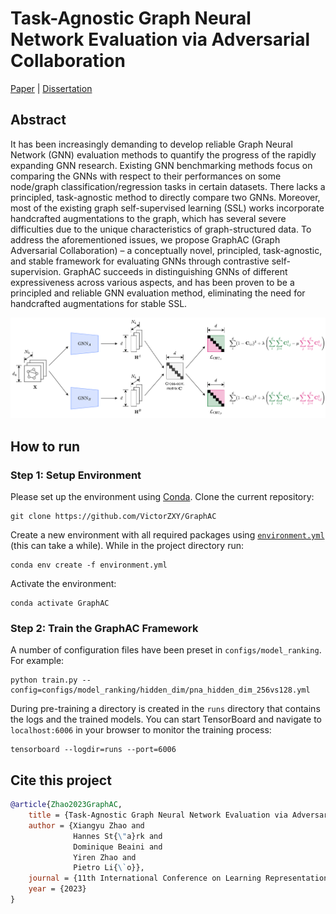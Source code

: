 # Task-Agnostic Graph Neural Network Evaluation via Adversarial Collaboration

[Paper](https://arxiv.org/abs/2301.11517) | [Dissertation](https://victorzxy.github.io/project/graphac/MEng-Dissertation-GraphAC.pdf)

## Abstract

It has been increasingly demanding to develop reliable Graph Neural Network (GNN) evaluation methods to quantify the progress of the rapidly expanding GNN research. Existing GNN benchmarking methods focus on comparing the GNNs with respect to their performances on some node/graph classification/regression tasks in certain datasets. There lacks a principled, task-agnostic method to directly compare two GNNs. Moreover, most of the existing graph self-supervised learning (SSL) works incorporate handcrafted augmentations to the graph, which has several severe difficulties due to the unique characteristics of graph-structured data. To address the aforementioned issues, we propose GraphAC (Graph Adversarial Collaboration) – a conceptually novel, principled, task-agnostic, and stable framework for evaluating GNNs through contrastive self-supervision. GraphAC succeeds in distinguishing GNNs of different expressiveness across various aspects, and has been proven to be a principled and reliable GNN evaluation method, eliminating the need for handcrafted augmentations for stable SSL.

![](./.GraphAC-architecture.png)

## How to run

### Step 1: Setup Environment

Please set up the environment using [Conda](https://docs.conda.io/projects/conda/en/stable/). Clone the current repository:

    git clone https://github.com/VictorZXY/GraphAC

Create a new environment with all required packages using [`environment.yml`](./environment.yml) (this can take a while). While in the project directory run:

    conda env create -f environment.yml

Activate the environment:

    conda activate GraphAC

### Step 2: Train the GraphAC Framework

A number of configuration files have been preset in `configs/model_ranking`. For example:

    python train.py --config=configs/model_ranking/hidden_dim/pna_hidden_dim_256vs128.yml
    
During pre-training a directory is created in the `runs` directory that contains the logs and the trained models. You can start TensorBoard and navigate to `localhost:6006` in your browser to monitor the training process:

    tensorboard --logdir=runs --port=6006
    
## Cite this project

```bibtex
@article{Zhao2023GraphAC,
    title = {Task-Agnostic Graph Neural Network Evaluation via Adversarial Collaboration},
    author = {Xiangyu Zhao and 
              Hannes St{\"a}rk and 
              Dominique Beaini and 
              Yiren Zhao and
              Pietro Li{\`o}},
    journal = {11th International Conference on Learning Representations (ICLR 2023) Machine Learning for Drug Discovery (MLDD) Workshop},
    year = {2023}
}
```

